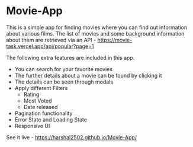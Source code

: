 # Movie-App

This is a simple app for finding movies where you can find out information about various films. The list of movies and some background information about them are retrieved via an API - https://movie-task.vercel.app/api/popular?page=1

The following extra features are included in this app. 

- You can search for your favorite movies
- The further details about a movie can be found by clicking it
- The details can be seen through modals
- Apply different Filters
  - Rating
  - Most Voted
  - Date released
- Pagination functionality
- Error State and Loading State
- Responsive UI

See it live - https://harshal2502.github.io/Movie-App/
